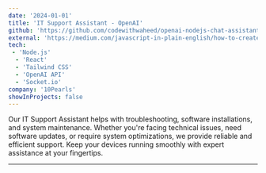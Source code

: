 ```yaml
---
date: '2024-01-01'
title: 'IT Support Assistant - OpenAI'
github: 'https://github.com/codewithwaheed/openai-nodejs-chat-assistant'
external: 'https://medium.com/javascript-in-plain-english/how-to-create-an-automated-chatbot-with-openais-assistant-and-node-js-9b9aea0748a4'
tech:
 - 'Node.js'
  - 'React'
  - 'Tailwind CSS'
  - 'OpenAI API'
  - 'Socket.io'
company: '10Pearls'
showInProjects: false
---
```


Our IT Support Assistant helps with troubleshooting, software installations, and system maintenance. Whether you're facing technical issues, need software updates, or require system optimizations, we provide reliable and efficient support. Keep your devices running smoothly with expert assistance at your fingertips.

---
